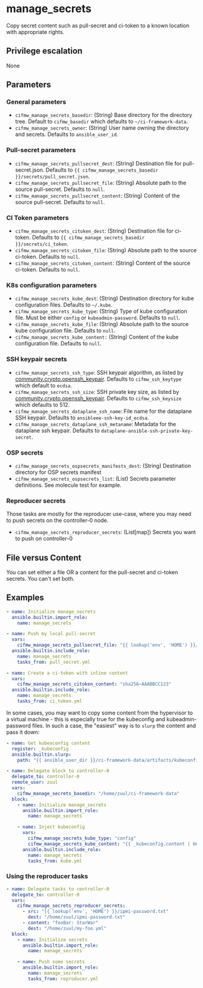 # manage_secrets
Copy secret content such as pull-secret and ci-token to a known location with appropriate rights.

## Privilege escalation
None

## Parameters
### General parameters

* `cifmw_manage_secrets_basedir`: (String) Base directory for the directory tree. Default to `cifmw_basedir` which defaults to `~/ci-framework-data`.
* `cifmw_manage_secrets_owner`: (String) User name owning the directory and secrets. Defaults to `ansible_user_id`.

### Pull-secret parameters

* `cifmw_manage_secrets_pullsecret_dest`: (String) Destination file for pull-secret.json. Defaults to `{{ cifmw_manage_secrets_basedir }}/secrets/pull_secret.json`.
* `cifmw_manage_secrets_pullsecret_file`: (String) Absolute path to the source pull-secret. Defaults to `null`.
* `cifmw_manage_secrets_pullsecret_content`: (String) Content of the source pull-secret. Defaults to `null`.

### CI Token parameters

* `cifmw_manage_secrets_citoken_dest`: (String) Destination file for ci-token. Defaults to `{{ cifmw_manage_secrets_basedir }}/secrets/ci_token`.
* `cifmw_manage_secrets_citoken_file`: (String) Absolute path to the source ci-token. Defaults to `null`.
* `cifmw_manage_secrets_citoken_content`: (String) Content of the source ci-token. Defaults to `null`.

### K8s configuration parameters

* `cifmw_manage_secrets_kube_dest`: (String) Destination directory for kube configuration files. Defaults to `~/.kube`.
* `cifmw_manage_secrets_kube_type`: (String) Type of kube configuration file. Must be either `config` or `kubeadmin-password`. Defaults to `null`.
* `cifmw_manage_secrets_kube_file`: (String) Absolute path to the source kube configuration file. Defaults to `null`.
* `cifmw_manage_secrets_kube_content:` (String) Content of the kube configuration file. Defaults to `null`.

### SSH keypair secrets

* `cifmw_manage_secrets_ssh_type`: SSH keypair algorithm, as listed by [community.crypto.openssh_keypair](https://docs.ansible.com/ansible/latest/collections/community/crypto/openssh_keypair_module.html#parameter-type). Defaults to `cifmw_ssh_keytype` which default to `ecdsa`.
* `cifmw_manage_secrets_ssh_size`: SSH private key size, as listed by [community.crypto.openssh_keypair](https://docs.ansible.com/ansible/latest/collections/community/crypto/openssh_keypair_module.html#parameter-size). Defaults to `cifmw_ssh_keysize` which defaults to 512.
* `cifmw_manage_secrets_dataplane_ssh_name`: File name for the dataplane SSH keypair. Defaults to `ansibleee-ssh-key-id_ecdsa`.
* `cifmw_manage_secrets_dataplane_ssh_metaname`: Metadata for the dataplane ssh keypair. Defaults to `dataplane-ansible-ssh-private-key-secret`.

### OSP secrets

* `cifmw_manage_secrets_ospsecrets_manifests_dest`: (String) Destination directory for OSP secrets manifest
* `cifmw_manage_secrets_ospsecrets_list`: (List) Secrets parameter definitions. See molecule test for example.

### Reproducer secrets

Those tasks are mostly for the reproducer use-case, where you may need to push secrets on the controller-0
node.

* `cifmw_manage_secrets_reproducer_secrets`: (List[map]) Secrets you want to push on controller-0

## File versus Content
You can set either a file OR a content for the pull-secret and ci-token secrets. You can't set both.

## Examples

```YAML
- name: Initialize manage_secrets
  ansible.builtin.import_role:
    name: manage_secrets

- name: Push my local pull-secret
  vars:
    cifmw_manage_secrets_pullsecret_file: "{{ lookup('env', 'HOME') }}/pull-secret.txt"
  ansible.builtin.include_role:
    name: manage_secrets
    tasks_from: pull_secret.yml

- name: Create a ci-token with inline content
  vars:
    cifmw_manage_secrets_citoken_content: "sha256~AAABBCC123"
  ansible.builtin.include_role:
    name: manage_secrets
    tasks_from: ci_token.yml
```

In some cases, you may want to copy some content from the hypervisor to a virtual machine - this is especially
true for the kubeconfig and kubeadmin-password files. In such a case, the "easiest" way is to `slurp` the content
and pass it down:

```YAML
- name: Get kubeaconfig content
  register: _kubeconfig
  ansible.builtin.slurp:
    path: "{{ ansible_user_dir }}/ci-framework-data/artifacts/kubeconfig"

- name: Delegate block to controller-0
  delegate_to: controller-0
  remote_user: zuul
  vars:
    cifmw_manage_secrets_basedir: "/home/zuul/ci-framework-data"
  block:
    - name: Initialize manage_secrets
      ansible.builtin.import_role:
        name: manage_secrets

    - name: Inject kubeconfig
      vars:
        cifmw_manage_secrets_kube_type: "config"
        cifmw_manage_secrets_kube_content: "{{ _kubeconfig.content | b64decode }}"
      ansible.builtin.include_role:
        name: manage_secrets
        tasks_from: kube.yml
```

### Using the reproducer tasks

```YAML
- name: Delegate tasks to controller-0
  delegate_to: controller-0
  vars:
    cifmw_manage_secrets_reproducer_secrets:
      - src: "{{ lookup('env', 'HOME') }}/ipmi-password.txt"
        dest: "/home/zuul/ipmi-password.txt"
      - content: "fooBar: StarWar"
        dest: "/home/zuul/my-foo.yml"
  block:
    - name: Initialize secrets
      ansible.builtin.import_role:
        name: manage_secrets

    - name: Push some secrets
      ansible.builtin.import_role:
        name: manage_secrets
        tasks_from: reproducer.yml
```
